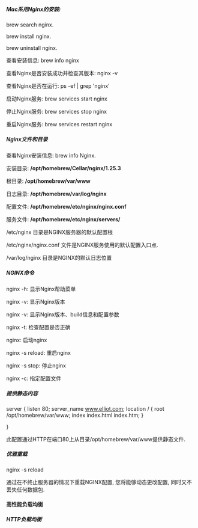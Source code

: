 ##### Mac系用Nginx的安装:

brew search nginx.

brew install nginx.

brew uninstall nginx.

查看安装信息: brew info nginx

查看Nginx是否安装成功并检查其版本: nginx -v

查看Nginx是否在运行: ps -ef | grep 'nginx'

启动Nginx服务: brew services start nginx

停止Nginx服务: brew services stop nginx

重启Nginx服务: brew services restart nginx

##### Nginx文件和目录

查看Nginx安装信息: brew info Nginx.

安装目录: **/opt/homebrew/Cellar/nginx/1.25.3**

根目录: **/opt/homebrew/var/www**

日志目录: **/opt/homebrew/var/log/nginx**

配置文件: **/opt/homebrew/etc/nginx/nginx.conf**

服务文件: **/opt/homebrew/etc/nginx/servers/**

/etc/nginx 目录是NGINX服务器的默认配置根

/etc/nginx/nginx.conf 文件是NGINX服务使用的默认配置入口点.

/var/log/nginx 目录是NGINX的默认日志位置

##### NGINX命令

nginx -h: 显示Nginx帮助菜单

nginx -v: 显示Nginx版本

nginx -v: 显示Nginx版本、build信息和配置参数

nginx -t: 检查配置是否正确

nginx: 启动nginx

nginx -s reload: 重启nginx

nginx -s stop: 停止nginx

nginx -c: 指定配置文件



##### 提供静态内容

server {
        listen 80;
        server_name www.elliot.com;
        location / {
            root   /opt/homebrew/var/www;
            index  index.html index.htm;
        }

}

此配置通过HTTP在端口80上从目录/opt/homebrew/var/www提供静态文件.

##### 优雅重载

nginx -s reload

通过在不终止服务器的情况下重载NGINX配置, 您将能够动态更改配置, 同时又不丢失任何数据包.









#### 高性能负载均衡

##### HTTP负载均衡























